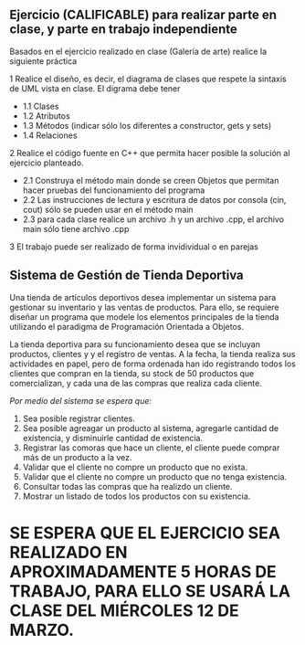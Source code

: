 ##  Ejercicio (CALIFICABLE) para realizar parte en clase, y parte en trabajo independiente

Basados en el ejercicio realizado en clase (Galería de arte) realice la siguiente práctica

1 Realice el diseño, es decir, el diagrama de clases que respete la sintaxis de UML vista en clase. El digrama debe tener
- 1.1 Clases
- 1.2 Atributos
- 1.3 Métodos (indicar sólo los diferentes a constructor, gets y sets)
- 1.4 Relaciones

 2 Realice el código fuente en C++ que permita hacer posible la solución al ejercicio planteado.
- 2.1 Construya el método main donde se creen Objetos que permitan hacer pruebas del funcionamiento del programa
- 2.2 Las instrucciones de lectura y escritura de datos por consola (cin, cout) sólo se pueden usar en el método main
- 2.3 para cada clase realice un archivo .h y un archivo .cpp, el archivo main sólo tiene archivo .cpp
     
 3 El trabajo puede ser realizado de forma invidividual o en parejas

##  Sistema de Gestión de Tienda Deportiva
Una tienda de artículos deportivos desea implementar un sistema para gestionar su inventario y las ventas de productos. Para ello, se requiere diseñar un programa que modele los elementos principales de la tienda utilizando el paradigma de Programación Orientada a Objetos.

La tienda deportiva para su funcionamiento desea que se incluyan productos, clientes y y el registro de ventas. A la fecha, la tienda realiza sus actividades en papel, pero de forma ordenada han ido registrando todos los clientes que compran en la tienda, su stock de 50 productos que comercializan, y cada una de las compras que realiza cada cliente.

_Por medio del sistema se espera que:_

1. Sea posible registrar clientes.
2. Sea posible agreagar un producto al sistema, agregarle cantidad de existencia, y disminuirle cantidad de existencia.
3. Registrar las comoras que hace un cliente, el cliente puede comprar más de un producto a la vez.
4. Validar que el cliente no compre un producto que no exista.
5. Validar que el cliente no compre un producto que no tenga existencia.
6. Consultar todas las compras que ha realizdo un cliente.
7. Mostrar un listado de todos los productos con su existencia.

# SE ESPERA QUE EL EJERCICIO SEA REALIZADO EN APROXIMADAMENTE 5 HORAS DE TRABAJO, PARA ELLO SE USARÁ LA CLASE DEL MIÉRCOLES 12 DE MARZO.

